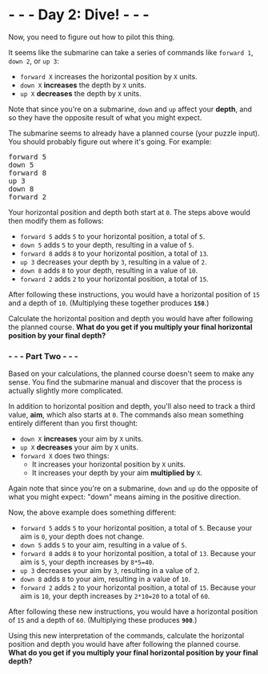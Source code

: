 # - - - Day 2: Dive! - - -

Now, you need to figure out how to pilot this thing.

It seems like the submarine can take a series of commands like ``forward 1``, ``down 2``, or ``up 3``:

* ``forward X`` increases the horizontal position by ``X`` units.
* ``down X`` **increases** the depth by ``X`` units.
* ``up X`` **decreases** the depth by ``X`` units.

Note that since you're on a submarine, ``down`` and ``up`` affect your **depth**, and so they have the opposite result of what you might expect.

The submarine seems to already have a planned course (your puzzle input). You should probably figure out where it's going. For example:

<pre>
forward 5
down 5
forward 8
up 3
down 8
forward 2
</pre>

Your horizontal position and depth both start at ``0``. The steps above would then modify them as follows:

* ``forward 5`` adds ``5`` to your horizontal position, a total of ``5``.
* ``down 5`` adds ``5`` to your depth, resulting in a value of ``5``.
* ``forward 8`` adds ``8`` to your horizontal position, a total of ``13``.
* ``up 3`` decreases your depth by ``3``, resulting in a value of ``2``.
* ``down 8`` adds ``8`` to your depth, resulting in a value of ``10``.
* ``forward 2`` adds ``2`` to your horizontal position, a total of ``15``.

After following these instructions, you would have a horizontal position of ``15`` and a depth of ``10``. (Multiplying these together produces **``150``**.)

Calculate the horizontal position and depth you would have after following the planned course. **What do you get if you multiply your final horizontal position by your final depth?**


### - - - Part Two - - -

Based on your calculations, the planned course doesn't seem to make any sense. You find the submarine manual and discover that the process is actually slightly more complicated.

In addition to horizontal position and depth, you'll also need to track a third value, **aim**, which also starts at ``0``. The commands also mean something entirely different than you first thought:

* ``down X`` **increases** your aim by ``X`` units.
* ``up X`` **decreases** your aim by ``X`` units.
* ``forward X`` does two things:
    * It increases your horizontal position by ``X`` units.
    * It increases your depth by your aim **multiplied by** ``X``.

Again note that since you're on a submarine, ``down`` and ``up`` do the opposite of what you might expect: "down" means aiming in the positive direction.

Now, the above example does something different:

* ``forward 5`` adds ``5`` to your horizontal position, a total of ``5``. Because your aim is ``0``, your depth does not change.
* ``down 5`` adds ``5`` to your aim, resulting in a value of ``5``.
* ``forward 8`` adds ``8`` to your horizontal position, a total of ``13``. Because your aim is ``5``, your depth increases by ``8*5=40``.
* ``up 3`` decreases your aim by ``3``, resulting in a value of ``2``.
* ``down 8`` adds ``8`` to your aim, resulting in a value of ``10``.
* ``forward 2`` adds ``2`` to your horizontal position, a total of ``15``. Because your aim is ``10``, your depth increases by ``2*10=20`` to a total of ``60``.

After following these new instructions, you would have a horizontal position of ``15`` and a depth of ``60``. (Multiplying these produces **``900``**.)

Using this new interpretation of the commands, calculate the horizontal position and depth you would have after following the planned course. **What do you get if you multiply your final horizontal position by your final depth?**
